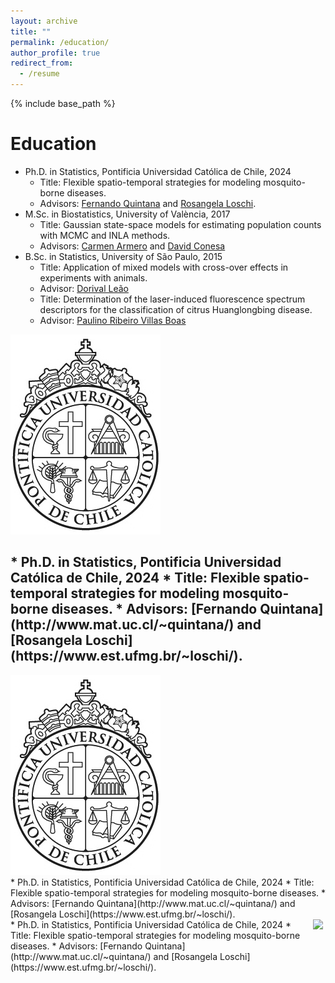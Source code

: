 ```yaml
---
layout: archive
title: ""
permalink: /education/
author_profile: true
redirect_from:
  - /resume
---
```


{% include base_path %}

Education
======
* Ph.D. in Statistics, Pontificia Universidad Católica de Chile, 2024
  * Title: Flexible spatio-temporal strategies for modeling mosquito-borne diseases.
  * Advisors: [Fernando Quintana](http://www.mat.uc.cl/~quintana/) and [Rosangela Loschi](https://www.est.ufmg.br/~loschi/).
* M.Sc. in Biostatistics, University of València, 2017
  * Title: Gaussian state-space models for estimating population counts with MCMC and INLA methods.
  * Advisors: [Carmen Armero](https://www.uv.es/armero/) and [David Conesa](https://www.uv.es/conesa/)
* B.Sc. in Statistics, University of São Paulo, 2015
  * Title: Application of mixed models with cross-over effects in experiments with animals.
  * Advisor: [Dorival Leão](https://www.estatcamp.com/equipe-estatcamp)
  * Title: Determination of the laser-induced fluorescence spectrum descriptors for the classification of citrus Huanglongbing disease.
  * Advisor: [Paulino Ribeiro Villas Boas](https://www.embrapa.br/equipe/-/empregado/349077/paulino-ribeiro-villas-boas)

<div class="image-txt-container">
  <img src="https://github.com/jlpavani/jlpavani.github.io/blob/master/images/UClogo.jpg">
  <h2>
    * Ph.D. in Statistics, Pontificia Universidad Católica de Chile, 2024
    * Title: Flexible spatio-temporal strategies for modeling mosquito-borne diseases.
    * Advisors: [Fernando Quintana](http://www.mat.uc.cl/~quintana/) and [Rosangela Loschi](https://www.est.ufmg.br/~loschi/).
  </h2>
</div>

<div style="float:left"><img src="https://github.com/jlpavani/jlpavani.github.io/blob/master/images/UClogo.jpg"></div>
<div style="float:right">
    * Ph.D. in Statistics, Pontificia Universidad Católica de Chile, 2024
    * Title: Flexible spatio-temporal strategies for modeling mosquito-borne diseases.
    * Advisors: [Fernando Quintana](http://www.mat.uc.cl/~quintana/) and [Rosangela Loschi](https://www.est.ufmg.br/~loschi/). 
</div>
<div style="clear:both"/>

<p style="width: 500px;">
<img src="[image.png](https://github.com/jlpavani/jlpavani.github.io/blob/master/images/UClogo.jpg)" style="float: right;" />
    * Ph.D. in Statistics, Pontificia Universidad Católica de Chile, 2024
    * Title: Flexible spatio-temporal strategies for modeling mosquito-borne diseases.
    * Advisors: [Fernando Quintana](http://www.mat.uc.cl/~quintana/) and [Rosangela Loschi](https://www.est.ufmg.br/~loschi/). 
</p> 
